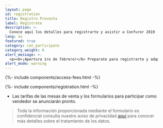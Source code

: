 ```yaml
---
layout: page
id: registration
title: Registro Preventa
label: Regístrate
description: >-
  Conoce aquí los detalles para registrarte y asistir a Confuror 2019
lang: es
featured: true
category: cat_participate
category_weight: 0
alert_message: >-
  <p><b>¡Apertura 1ro de febrero!</b> Preparate para registrarte y adquirir tu acceso a Confuror 2019. Revisa los contenidos de nuestros paquetes y su precio mientras tanto. Si tienes alguna duda sobre la información mostrada puedes comunicarte por correo electrónico a <a href="mailto:vidafur.reg@gmail.com">vidafur.reg@gmail.com</a> o a travez de nuestras redes sociales.</p>
alert_mode: warning
---
```


{%- include components/access-fees.html -%}

{%- include components/registration.html -%}

- Las tarifas de las mesas de venta y los formularios para participar como vendedor se anunciarán pronto.

> Toda la información proporcionada mediante el formulario es confidencial consulta nuestro aviso de privacidad [aquí](/en/acerca_de/privacidad/) para conocer más detalles sobre el tratamiento de los datos.